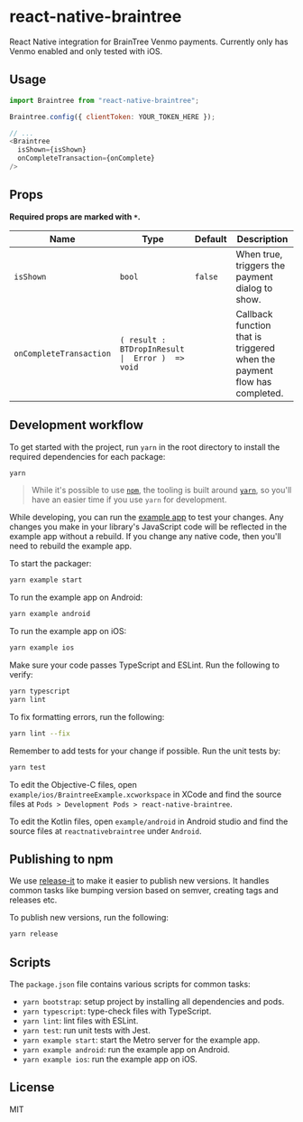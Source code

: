 # react-native-braintree

React Native integration for BrainTree Venmo payments. Currently only has Venmo enabled and only tested with iOS.

## Usage

```js
import Braintree from "react-native-braintree";

Braintree.config({ clientToken: YOUR_TOKEN_HERE });

// ...
<Braintree 
  isShown={isShown} 
  onCompleteTransaction={onComplete} 
/>

```
## Props

**Required props are marked with `*`.**

| Name                    | Type                                                 | Default | Description                                                              |
|-------------------------|------------------------------------------------------|---------|--------------------------------------------------------------------------|
| `isShown`               | `bool`                                               | `false` | When true, triggers the payment dialog to show.                          |
| `onCompleteTransaction` | `( result :  BTDropInResult  \|  Error )  =>   void` |         | Callback function that is triggered when the payment flow has completed. |

## Development workflow

To get started with the project, run `yarn` in the root directory to install the required dependencies for each package:

```sh
yarn
```

> While it's possible to use [`npm`](https://github.com/npm/cli), the tooling is built around [`yarn`](https://classic.yarnpkg.com/), so you'll have an easier time if you use `yarn` for development.

While developing, you can run the [example app](/example/) to test your changes. Any changes you make in your library's JavaScript code will be reflected in the example app without a rebuild. If you change any native code, then you'll need to rebuild the example app.

To start the packager:

```sh
yarn example start
```

To run the example app on Android:

```sh
yarn example android
```

To run the example app on iOS:

```sh
yarn example ios
```

Make sure your code passes TypeScript and ESLint. Run the following to verify:

```sh
yarn typescript
yarn lint
```

To fix formatting errors, run the following:

```sh
yarn lint --fix
```

Remember to add tests for your change if possible. Run the unit tests by:

```sh
yarn test
```

To edit the Objective-C files, open `example/ios/BraintreeExample.xcworkspace` in XCode and find the source files at `Pods > Development Pods > react-native-braintree`.

To edit the Kotlin files, open `example/android` in Android studio and find the source files at `reactnativebraintree` under `Android`.

## Publishing to npm

We use [release-it](https://github.com/release-it/release-it) to make it easier to publish new versions. It handles common tasks like bumping version based on semver, creating tags and releases etc.

To publish new versions, run the following:

```sh
yarn release
```

## Scripts

The `package.json` file contains various scripts for common tasks:

- `yarn bootstrap`: setup project by installing all dependencies and pods.
- `yarn typescript`: type-check files with TypeScript.
- `yarn lint`: lint files with ESLint.
- `yarn test`: run unit tests with Jest.
- `yarn example start`: start the Metro server for the example app.
- `yarn example android`: run the example app on Android.
- `yarn example ios`: run the example app on iOS.

## License

MIT

